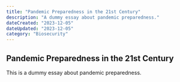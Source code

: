 ```yaml
---
title: "Pandemic Preparedness in the 21st Century"
description: "A dummy essay about pandemic preparedness."
dateCreated: "2023-12-05"
dateUpdated: "2023-12-05"
category: "Biosecurity"
---
```


## Pandemic Preparedness in the 21st Century

This is a dummy essay about pandemic preparedness. 